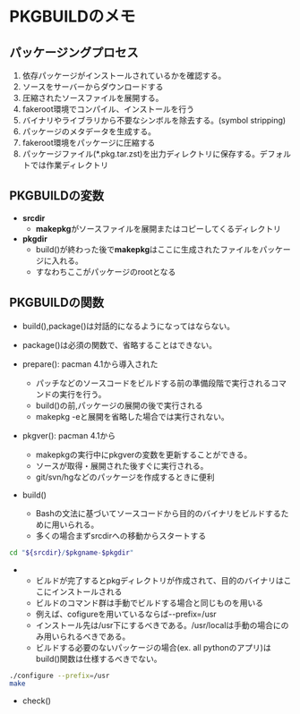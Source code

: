 # PKGBUILDのメモ

## パッケージングプロセス

1. 依存パッケージがインストールされているかを確認する。 
2. ソースをサーバーからダウンロードする
3. 圧縮されたソースファイルを展開する。
4. fakeroot環境でコンパイル、インストールを行う
5. バイナリやライブラリから不要なシンボルを除去する。(symbol stripping)
6. パッケージのメタデータを生成する。
7. fakeroot環境をパッケージに圧縮する
8. パッケージファイル(\*.pkg.tar.zst)を出力ディレクトリに保存する。デフォルトでは作業ディレクトリ

## PKGBUILDの変数

- <b>srcdir</b>
   - <b>makepkg</b>がソースファイルを展開またはコピーしてくるディレクトリ 
- <b>pkgdir</b>
   - build()が終わった後で<b>makepkg</b>はここに生成されたファイルをパッケージに入れる。
   - すなわちここがパッケージのrootとなる

## PKGBUILDの関数

- build(),package()は対話的になるようになってはならない。
- package()は必須の関数で、省略することはできない。

- prepare(): pacman 4.1から導入された
    - パッチなどのソースコードをビルドする前の準備段階で実行されるコマンドの実行を行う。
    - build()の前,パッケージの展開の後で実行される
    - makepkg -eと展開を省略した場合では実行されない。

- pkgver(): pacman 4.1から
    - makepkgの実行中にpkgverの変数を更新することができる。 
    - ソースが取得・展開された後すぐに実行される。
    - git/svn/hgなどのパッケージを作成するときに便利

- build()

    - Bashの文法に基づいてソースコードから目的のバイナリをビルドするために用いられる。
    - 多くの場合まずsrcdirへの移動からスタートする

```bash
cd "${srcdir}/$pkgname-$pkgdir"
```
-  
    - ビルドが完了するとpkgディレクトリが作成されて、目的のバイナリはここにインストールされる
    - ビルドのコマンド群は手動でビルドする場合と同じものを用いる
    - 例えば、cofigureを用いているならば--prefix=/usr
    - インストール先は/usr下にするべきである。/usr/localは手動の場合にのみ用いられるべきである。
    - ビルドする必要のないパッケージの場合(ex. all pythonのアプリ)はbuild()関数は仕様するべきでない。

```bash
./configure --prefix=/usr
make
```

- check()
